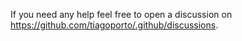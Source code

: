 If you need any help feel free to open a discussion on https://github.com/tiagoporto/.github/discussions.
